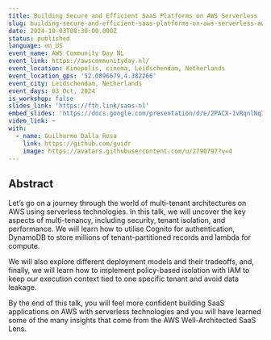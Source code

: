 ```yaml
---
title: Building Secure and Efficient SaaS Platforms on AWS Serverless
slug: building-secure-and-efficient-saas-platforms-on-aws-serverless-aws-community-day-nl-2024
date: 2024-10-03T08:30:00.000Z
status: published
language: en_US
event_name: AWS Community Day NL
event_link: https://awscommunityday.nl/
event_location: Kinepolis, cinema, Leidschendam, Netherlands
event_location_gps: '52.0896679,4.382266'
event_city: Leidschendam, Netherlands
event_days: 03 Oct, 2024
is_workshop: false
slides_link: 'https://fth.link/saas-nl'
embed_slides: 'https://docs.google.com/presentation/d/e/2PACX-1vRqnlNqIq2St8sAtN1wNBsQkqX2F8HA_D1_sGNcXWuVMcw-VM84Kaam5H9DxilVYxpXgttIFJtUfynF/pubembed'
video_link: ~
with:
  - name: Guilherme Dalla Rosa
    link: https://github.com/guidr
    image: https://avatars.githubusercontent.com/u/2790797?v=4
---
```


## Abstract

Let’s go on a journey through the world of multi-tenant architectures on AWS
using serverless technologies. In this talk, we will uncover the key aspects of
multi-tenancy, including security, tenant isolation, and performance. We will
learn how to utilise Cognito for authentication, DynamoDB to store millions of
tenant-partitioned records and lambda for compute.

We will also explore different deployment models and their tradeoffs, and,
finally, we will learn how to implement policy-based isolation with IAM to keep
our execution context tied to one specific tenant and avoid data leakage.

By the end of this talk, you will feel more confident building SaaS applications
on AWS with serverless technologies and you will have learned some of the many
insights that come from the AWS Well-Architected SaaS Lens.
